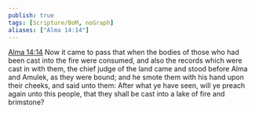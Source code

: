```yaml
---
publish: true
tags: [Scripture/BoM, noGraph]
aliases: ["Alma 14:14"]
---
```

[Alma 14:14](https://churchofjesuschrist.org/study/scriptures/bofm/alma/14?lang=eng&id=p14#p14) Now it came to pass that when the bodies of those who had been cast into the fire were consumed, and also the records which were cast in with them, the chief judge of the land came and stood before Alma and Amulek, as they were bound; and he smote them with his hand upon their cheeks, and said unto them: After what ye have seen, will ye preach again unto this people, that they shall be cast into a lake of fire and brimstone?
